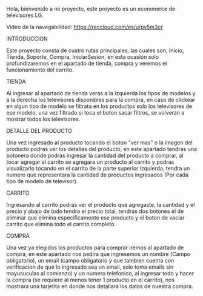 Hola, bienvenido a mi proyecto, este proyecto es un ecommerce de televisores LG.

Video de la navegabilidad: https://reccloud.com/es/u/pv5m3cr

INTRODUCCION

Este proyecto consta de cuatro rutas principales, las cuales son, Inicio, Tienda, Soporte, Compra, IniciarSesion, en esta ocasión solo profundizaremos en el apartado de tienda, compra y veremos el funcionamiento del carrito.

TIENDA

Al ingresar al apartado de tienda veras a la izquierda los tipos de modelos y a la derecha los televisores disponibles para la compra, en caso de clickear en algun tipo de modelo se filtrata en los productos solo los televisores de ese modelo, una vez filtrado si toca el boton sacar filtros, se volveran a mostrar todos los televisores.

DETALLE DEL PRODUCTO

Una vez ingresado al producto tocando el boton "ver mas" o la imagen del producto podras ver los detalles del producto, en este apartado tendras una botonera donde podras ingresar la cantidad del producto a comprar, al tocar agregar al carrito se agregara un producto al carrito y podras visualizarlo tocando en el carrito de la parte superior izquierda, tendra un numero que representara la cantidad de productos ingresados (Por cada tipo de modelo de televisor).

CARRITO

Ingresando al carrito podras ver el producto que agregaste, la cantidad y el precio y abajo de todo tendra el precio total, tendras dos botones el de eliminar que elimina especificamente ese producto y el boton de vaciar carrito que elimina todo el carrito completo.

COMPRA

Una vez ya elegidos los productos para comprar iremos al apartado de compra, en este apartado nos pedira que ingresemos un nombre (Campo obligatorio), un email (campo obligatorio y que tambien cuenta con verificacion de que lo ingresado sea un email, solo toma emails sin mayusuculas al comienzo) y un numero telefonico, al ingresar todo y hacer la compra (se requiere al menos tener 1 producto en el carrito), nos mostrara una tarjetita en donde nos detallara los datos de nuestra compra.

